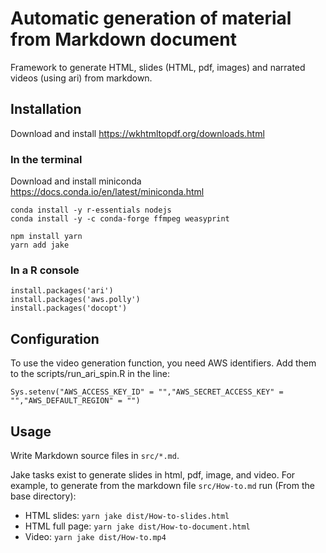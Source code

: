# Automatic generation of material from Markdown document

Framework to generate HTML, slides (HTML, pdf, images) and narrated videos (using ari) from markdown.


## Installation

Download and install https://wkhtmltopdf.org/downloads.html

### In the terminal

Download and install miniconda https://docs.conda.io/en/latest/miniconda.html 


```
conda install -y r-essentials nodejs 
conda install -y -c conda-forge ffmpeg weasyprint

npm install yarn
yarn add jake
```


### In a R console

```
install.packages('ari')
install.packages('aws.polly')
install.packages('docopt')
```

## Configuration

To use the video generation function, you need AWS identifiers.
Add them to the scripts/run\_ari\_spin.R in the line:

```
Sys.setenv("AWS_ACCESS_KEY_ID" = "","AWS_SECRET_ACCESS_KEY" = "","AWS_DEFAULT_REGION" = "")
``` 


## Usage

Write Markdown source files in `src/*.md`.

Jake tasks exist to generate slides in html, pdf, image, and video. For example,
to generate from the markdown file `src/How-to.md` run (From the base directory):

- HTML slides: `yarn jake dist/How-to-slides.html`
- HTML  full page: `yarn jake dist/How-to-document.html`
- Video: `yarn jake dist/How-to.mp4`
